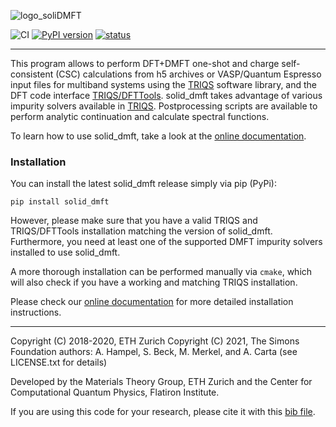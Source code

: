 ![logo_soliDMFT](https://raw.githubusercontent.com/triqs/solid_dmft/unstable/doc/logos/logo_solid_dmft.png)

![CI](https://github.com/triqs/solid_dmft/actions/workflows/build.yml/badge.svg)
[![PyPI version](https://badge.fury.io/py/solid_dmft.svg)](https://badge.fury.io/py/solid_dmft)
[![status](https://joss.theoj.org/papers/48eb529b08c6bb464b235ba919d78922/status.svg)](https://joss.theoj.org/papers/48eb529b08c6bb464b235ba919d78922)


---

This program allows to perform DFT+DMFT one-shot and charge self-consistent (CSC) calculations from h5 archives or VASP/Quantum Espresso input files for multiband systems using the [TRIQS](https://triqs.github.io/triqs/latest/) software library, and the DFT code interface [TRIQS/DFTTools](https://triqs.github.io/dft_tools/latest/). solid_dmft takes advantage of various impurity solvers available in [TRIQS](https://triqs.github.io/triqs/unstable/applications.html#impurity-solvers). Postprocessing scripts are available to perform analytic continuation and calculate spectral functions.

To learn how to use solid_dmft, take a look at the [online documentation](https://triqs.github.io/solid_dmft/).

### Installation

You can install the latest solid_dmft release simply via pip (PyPi):
```
pip install solid_dmft
```
However, please make sure that you have a valid TRIQS and TRIQS/DFTTools installation matching the version of solid_dmft. Furthermore, you need at least one of the supported DMFT impurity solvers installed to use solid_dmft. 

A more thorough installation can be performed manually via `cmake`, which will also check if you have a working and matching TRIQS installation.

Please check our [online documentation](https://triqs.github.io/solid_dmft/install.html) for more detailed installation instructions.

---

Copyright (C) 2018-2020, ETH Zurich
Copyright (C) 2021, The Simons Foundation 
  authors: A. Hampel, S. Beck, M. Merkel, and A. Carta
(see LICENSE.txt for details)

Developed by the Materials Theory Group, ETH Zurich
and the Center for Computational Quantum Physics, Flatiron Institute.

If you are using this code for your research, please cite it with this
[bib file](cite_solid_dmft.bib).

